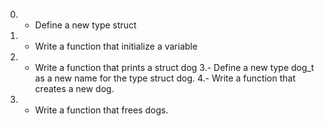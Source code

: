 0. - Define a new type struct
1.  - Write a function that initialize a variable
2. -  Write a function that prints a struct dog
3.-  Define a new type dog_t as a new name for the type struct dog.
4.-  Write a function that creates a new dog.
5. - Write a function that frees dogs.